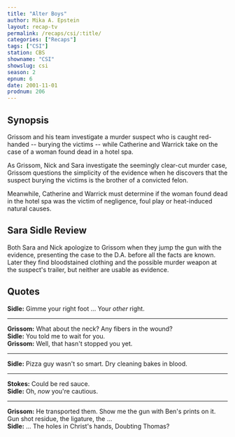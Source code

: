 ```yaml
---
title: "Alter Boys"
author: Mika A. Epstein
layout: recap-tv
permalink: /recaps/csi/:title/
categories: ["Recaps"]
tags: ["CSI"]
station: CBS
showname: "CSI"
showslug: csi
season: 2  
epnum: 6
date: 2001-11-01
prodnum: 206  
---
```


## Synopsis

Grissom and his team investigate a murder suspect who is caught red-handed -- burying the victims -- while Catherine and Warrick take on the case of a woman found dead in a hotel spa.

As Grissom, Nick and Sara investigate the seemingly clear-cut murder case, Grissom questions the simplicity of the evidence when he discovers that the suspect burying the victims is the brother of a convicted felon.

Meanwhile, Catherine and Warrick must determine if the woman found dead in the hotel spa was the victim of negligence, foul play or heat-induced natural causes.

## Sara Sidle Review

Both Sara and Nick apologize to Grissom when they jump the gun with the evidence, presenting the case to the D.A. before all the facts are known. Later they find bloodstained clothing and the possible murder weapon at the suspect's trailer, but neither are usable as evidence.

## Quotes

**Sidle:** Gimme your right foot ... Your _other_ right.  

- - -

**Grissom:** What about the neck? Any fibers in the wound?  
**Sidle:** You told me to wait for you.  
**Grissom:** Well, that hasn't stopped you yet.  

- - -

**Sidle:** Pizza guy wasn't so smart. Dry cleaning bakes in blood.
  
- - -

**Stokes:** Could be red sauce.  
**Sidle:** Oh, _now_ you're cautious.  

- - -

**Grissom:** He transported them. Show me the gun with Ben's prints on it. Gun shot residue, the ligature, the ...  
**Sidle:** ... The holes in Christ's hands, Doubting Thomas?

